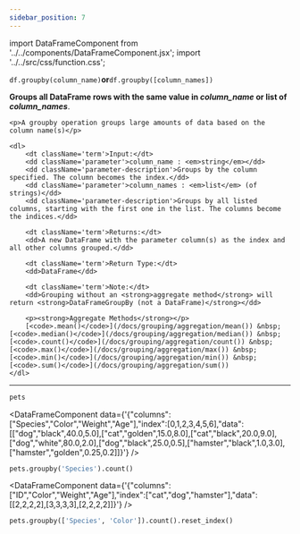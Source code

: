 ```yaml
---
sidebar_position: 7
---
```


import DataFrameComponent from '../../components/DataFrameComponent.jsx';
import '../../src/css/function.css';

<code>df.groupby(column_name)</code><strong>or</strong><code>df.groupby([column_names])</code>

<div className='base'>
    <p><strong>Groups all DataFrame rows with the same value in <em>column_name</em> or list of <em>column_names</em></strong>.</p>
    
    <p>A groupby operation groups large amounts of data based on the column name(s)</p>

    <dl>
        <dt className='term'>Input:</dt>
        <dd className='parameter'>column_name : <em>string</em></dd>
        <dd className='parameter-description'>Groups by the column specified. The column becomes the index.</dd>
        <dd className='parameter'>column_names : <em>list</em> (of strings)</dd>
        <dd className='parameter-description'>Groups by all listed columns, starting with the first one in the list. The columns become the indices.</dd>

        <dt className='term'>Returns:</dt>
        <dd>A new DataFrame with the parameter column(s) as the index and all other columns grouped.</dd>

        <dt className='term'>Return Type:</dt>
        <dd>DataFrame</dd>

        <dt className='term'>Note:</dt>
        <dd>Grouping without an <strong>aggregate method</strong> will return <strong>DataFrameGroupBy (not a DataFrame)</strong></dd>

        <p><strong>Aggregate Methods</strong></p>
        [<code>.mean()</code>](/docs/grouping/aggregation/mean()) &nbsp; [<code>.median()</code>](/docs/grouping/aggregation/median()) &nbsp; [<code>.count()</code>](/docs/grouping/aggregation/count()) &nbsp; [<code>.max()</code>](/docs/grouping/aggregation/max()) &nbsp; [<code>.min()</code>](/docs/grouping/aggregation/min()) &nbsp; [<code>.sum()</code>](/docs/grouping/aggregation/sum())
    </dl>
</div>

---

```python
pets
```

<DataFrameComponent data={'{"columns":["Species","Color","Weight","Age"],"index":[0,1,2,3,4,5,6],"data":[["dog","black",40.0,5.0],["cat","golden",15.0,8.0],["cat","black",20.0,9.0],["dog","white",80.0,2.0],["dog","black",25.0,0.5],["hamster","black",1.0,3.0],["hamster","golden",0.25,0.2]]}'} />

```python
pets.groupby('Species').count()
```

<DataFrameComponent data={'{"columns":["ID","Color","Weight","Age"],"index":["cat","dog","hamster"],"data":[[2,2,2,2],[3,3,3,3],[2,2,2,2]]}'} />

```python
pets.groupby(['Species', 'Color']).count().reset_index()
```
